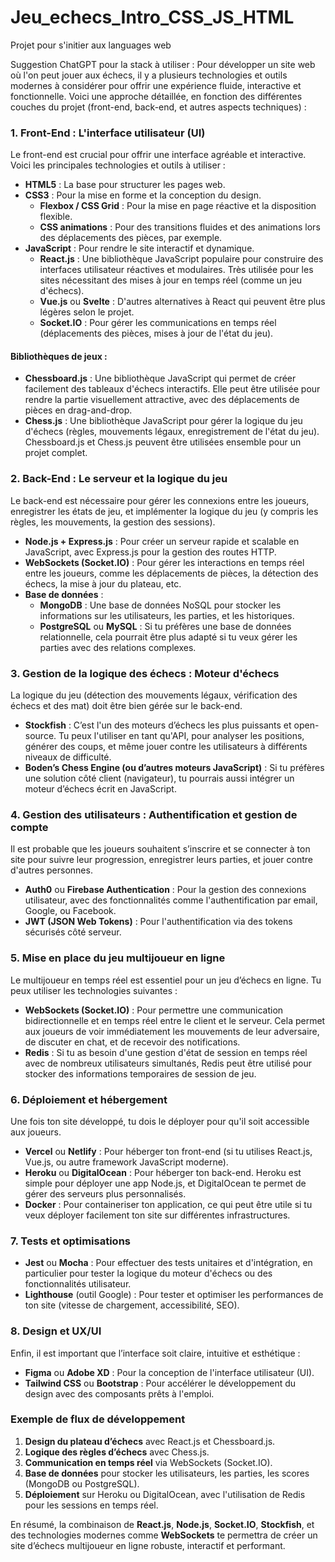 # Jeu_echecs_Intro_CSS_JS_HTML

Projet pour s'initier aux languages web

Suggestion ChatGPT pour la stack à utiliser : 
Pour développer un site web où l'on peut jouer aux échecs, il y a plusieurs technologies et outils modernes
à considérer pour offrir une expérience fluide, interactive et fonctionnelle. 
Voici une approche détaillée, en fonction des différentes couches du projet (front-end, back-end, et autres aspects techniques) :

### 1. **Front-End** : L'interface utilisateur (UI)  
Le front-end est crucial pour offrir une interface agréable et interactive. Voici les principales technologies et outils à utiliser :

- **HTML5** : La base pour structurer les pages web.
- **CSS3** : Pour la mise en forme et la conception du design.
  - **Flexbox / CSS Grid** : Pour la mise en page réactive et la disposition flexible.
  - **CSS animations** : Pour des transitions fluides et des animations lors des déplacements des pièces, par exemple.
- **JavaScript** : Pour rendre le site interactif et dynamique.
  - **React.js** : Une bibliothèque JavaScript populaire pour construire des interfaces utilisateur réactives et modulaires. Très utilisée pour les sites nécessitant des mises à jour en temps réel (comme un jeu d'échecs).
  - **Vue.js** ou **Svelte** : D'autres alternatives à React qui peuvent être plus légères selon le projet.
  - **Socket.IO** : Pour gérer les communications en temps réel (déplacements des pièces, mises à jour de l'état du jeu).
  
#### Bibliothèques de jeux :
- **Chessboard.js** : Une bibliothèque JavaScript qui permet de créer facilement des tableaux d'échecs interactifs. Elle peut être utilisée pour rendre la partie visuellement attractive, avec des déplacements de pièces en drag-and-drop.
- **Chess.js** : Une bibliothèque JavaScript pour gérer la logique du jeu d'échecs (règles, mouvements légaux, enregistrement de l'état du jeu). Chessboard.js et Chess.js peuvent être utilisées ensemble pour un projet complet.

### 2. **Back-End** : Le serveur et la logique du jeu
Le back-end est nécessaire pour gérer les connexions entre les joueurs, enregistrer les états de jeu, et implémenter la logique du jeu (y compris les règles, les mouvements, la gestion des sessions).

- **Node.js + Express.js** : Pour créer un serveur rapide et scalable en JavaScript, avec Express.js pour la gestion des routes HTTP.
- **WebSockets (Socket.IO)** : Pour gérer les interactions en temps réel entre les joueurs, comme les déplacements de pièces, la détection des échecs, la mise à jour du plateau, etc.
- **Base de données** : 
  - **MongoDB** : Une base de données NoSQL pour stocker les informations sur les utilisateurs, les parties, et les historiques. 
  - **PostgreSQL** ou **MySQL** : Si tu préfères une base de données relationnelle, cela pourrait être plus adapté si tu veux gérer les parties avec des relations complexes.
  
### 3. **Gestion de la logique des échecs** : Moteur d'échecs
La logique du jeu (détection des mouvements légaux, vérification des échecs et des mat) doit être bien gérée sur le back-end.

- **Stockfish** : C’est l'un des moteurs d’échecs les plus puissants et open-source. Tu peux l'utiliser en tant qu'API, pour analyser les positions, générer des coups, et même jouer contre les utilisateurs à différents niveaux de difficulté. 
- **Boden’s Chess Engine (ou d’autres moteurs JavaScript)** : Si tu préfères une solution côté client (navigateur), tu pourrais aussi intégrer un moteur d’échecs écrit en JavaScript.

### 4. **Gestion des utilisateurs** : Authentification et gestion de compte
Il est probable que les joueurs souhaitent s’inscrire et se connecter à ton site pour suivre leur progression, enregistrer leurs parties, et jouer contre d'autres personnes.

- **Auth0** ou **Firebase Authentication** : Pour la gestion des connexions utilisateur, avec des fonctionnalités comme l'authentification par email, Google, ou Facebook.
- **JWT (JSON Web Tokens)** : Pour l'authentification via des tokens sécurisés côté serveur.
  
### 5. **Mise en place du jeu multijoueur en ligne**  
Le multijoueur en temps réel est essentiel pour un jeu d’échecs en ligne. Tu peux utiliser les technologies suivantes :

- **WebSockets (Socket.IO)** : Pour permettre une communication bidirectionnelle et en temps réel entre le client et le serveur. Cela permet aux joueurs de voir immédiatement les mouvements de leur adversaire, de discuter en chat, et de recevoir des notifications.
- **Redis** : Si tu as besoin d'une gestion d'état de session en temps réel avec de nombreux utilisateurs simultanés, Redis peut être utilisé pour stocker des informations temporaires de session de jeu.

### 6. **Déploiement et hébergement**
Une fois ton site développé, tu dois le déployer pour qu'il soit accessible aux joueurs.

- **Vercel** ou **Netlify** : Pour héberger ton front-end (si tu utilises React.js, Vue.js, ou autre framework JavaScript moderne).
- **Heroku** ou **DigitalOcean** : Pour héberger ton back-end. Heroku est simple pour déployer une app Node.js, et DigitalOcean te permet de gérer des serveurs plus personnalisés.
- **Docker** : Pour containeriser ton application, ce qui peut être utile si tu veux déployer facilement ton site sur différentes infrastructures.

### 7. **Tests et optimisations**
- **Jest** ou **Mocha** : Pour effectuer des tests unitaires et d'intégration, en particulier pour tester la logique du moteur d'échecs ou des fonctionnalités utilisateur.
- **Lighthouse** (outil Google) : Pour tester et optimiser les performances de ton site (vitesse de chargement, accessibilité, SEO).
  
### 8. **Design et UX/UI**
Enfin, il est important que l’interface soit claire, intuitive et esthétique :

- **Figma** ou **Adobe XD** : Pour la conception de l'interface utilisateur (UI).
- **Tailwind CSS** ou **Bootstrap** : Pour accélérer le développement du design avec des composants prêts à l'emploi.

### Exemple de flux de développement
1. **Design du plateau d’échecs** avec React.js et Chessboard.js.
2. **Logique des règles d’échecs** avec Chess.js.
3. **Communication en temps réel** via WebSockets (Socket.IO).
4. **Base de données** pour stocker les utilisateurs, les parties, les scores (MongoDB ou PostgreSQL).
5. **Déploiement** sur Heroku ou DigitalOcean, avec l'utilisation de Redis pour les sessions en temps réel.

En résumé, la combinaison de **React.js**, **Node.js**, **Socket.IO**, **Stockfish**, et des technologies modernes comme **WebSockets** te permettra de créer un site d’échecs multijoueur en ligne robuste, interactif et performant.
